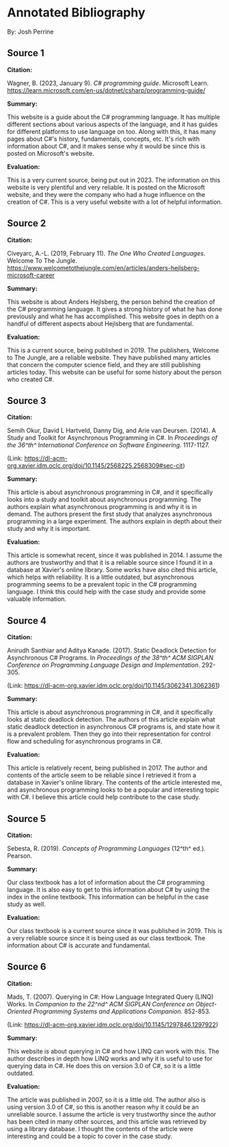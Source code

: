 # Annotated Bibliography
By: Josh Perrine

## Source 1

**Citation:**

Wagner, B. (2023, January 9). *C# programming guide*. Microsoft Learn. <https://learn.microsoft.com/en-us/dotnet/csharp/programming-guide/>

**Summary:**

This website is a guide about the C# programming language. It has multiple different sections about various aspects of the language, and it has guides for different platforms to use language on too. Along with this, it has many pages about C#'s history, fundamentals, concepts, etc. It's rich with information about C#, and it makes sense why it would be since this is posted on Microsoft's website.

**Evaluation:**

This is a very current source, being put out in 2023. The information on this website is very plentiful and very reliable. It is posted on the Microsoft website, and they were the company who had a huge influence on the creation of C#. This is a very useful website with a lot of helpful information.

## Source 2

**Citation:**

Civeyarc, A.-L. (2019, February 11). *The One Who Created Languages*. Welcome To The Jungle. <https://www.welcometothejungle.com/en/articles/anders-hejlsberg-microsoft-career>

**Summary:**

This website is about Anders Hejlsberg, the person behind the creation of the C# programming language. It gives a strong history of what he has done previously and what he has accomplished. This website goes in depth on a handful of different aspects about Hejlsberg that are fundamental.

**Evaluation:**

This is a current source, being published in 2019. The publishers, Welcome to The Jungle, are a reliable website. They have published many articles that concern the computer science field, and they are still publishing articles today. This website can be useful for some history about the person who created C#.

## Source 3

**Citation:**

Semih Okur, David L Hartveld, Danny Dig, and Arie van Deursen. (2014). A Study and Toolkit for Asynchronous Programming in C#. In *Proceedings of the 36^th^ International Conference on Software Engineering*. 1117-1127.

(Link: https://dl-acm-org.xavier.idm.oclc.org/doi/10.1145/2568225.2568309#sec-cit)

**Summary:**

This article is about asynchronous programming in C#, and it specifically looks into a study and toolkit about asynchronous programming. The authors explain what asynchronous programming is and why it is in demand. The authors present the first study that analyzes asynchronous programming in a large experiment. The authors explain in depth about their study and why it is important.

**Evaluation:**

This article is somewhat recent, since it was published in 2014. I assume the authors are trustworthy and that it is a reliable source since I found it in a database at Xavier's online library. Some works have also cited this article, which helps with reliability. It is a little outdated, but asynchronous programming seems to be a prevalent topic in the C# programming language. I think this could help with the case study and provide some valuable information.

## Source 4

**Citation:**

Anirudh Santhiar and Aditya Kanade. (2017). Static Deadlock Detection for Asynchronous C# Programs. In *Proceedings of the 38^th^ ACM SIGPLAN Conference on Programming Language Design and Implementation*. 292-305.

(Link: https://dl-acm-org.xavier.idm.oclc.org/doi/10.1145/3062341.3062361)

**Summary:**

This article is about asynchronous programming in C#, and it specifically looks at static deadlock detection. The authors of this article explain what static deadlock detection in asynchronous C# programs is, and state how it is a prevalent problem. Then they go into their representation for control flow and scheduling for asynchronous programs in C#.

**Evaluation:**

This article is relatively recent, being published in 2017. The author and contents of the article seem to be reliable since I retrieved it from a database in Xavier's online library. The contents of the article interested me, and asynchronous programming looks to be a popular and interesting topic with C#. I believe this article could help contribute to the case study.

## Source 5

**Citation:**

Sebesta, R. (2019). *Concepts of Programming Languages* (12^th^ ed.). Pearson.

**Summary:**

Our class textbook has a lot of information about the C# programming language. It is also easy to get to this information about C# by using the index in the online textbook. This information can be helpful in the case study as well.

**Evaluation:**

Our class textbook is a current source since it was published in 2019. This is a very reliable source since it is being used as our class textbook. The information about C# is accurate and fundamental.

## Source 6

**Citation:**

Mads, T. (2007). Querying in C#: How Language Integrated Query (LINQ) Works. In *Companion to the 22^nd^ ACM SIGPLAN Conference on Object-Oriented Programming Systems and Applications Companion*. 852-853.

(Link: https://dl-acm-org.xavier.idm.oclc.org/doi/10.1145/1297846.1297922)

**Summary:**

This website is about querying in C# and how LINQ can work with this. The author describes in depth how LINQ works and why it is useful to use for querying data in C#. He does this on version 3.0 of C#, so it is a little outdated.

**Evaluation:**

The article was published in 2007, so it is a little old. The author also is using version 3.0 of C#, so this is another reason why it could be an unreliable source. I assume the article is very trustworthy since the author has been cited in many other sources, and this article was retrieved by using a library database. I thought the contents of the article were interesting and could be a topic to cover in the case study.

